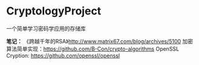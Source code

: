 # CryptologyProject
一个简单学习密码学应用的存储库

**笔记：**
《跨越千年的RSA》http://www.matrix67.com/blog/archives/5100
加密算法简单实现：https://github.com/B-Con/crypto-algorithms
OpenSSL Cryption: https://github.com/openssl/openssl
